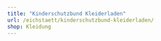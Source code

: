 ```yaml
---
title: "Kinderschutzbund Kleiderladen"
url: /eichstaett/kinderschutzbund-kleiderladen/
shop: Kleidung
---
```

